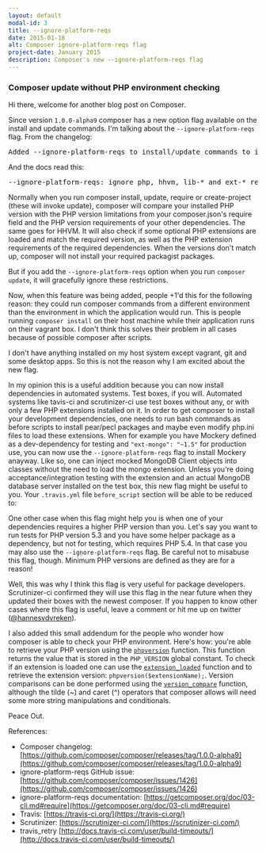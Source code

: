 ```yaml
---
layout: default
modal-id: 3
title: --ignore-platform-reqs
date: 2015-01-18
alt: Composer ignore-platform-reqs flag
project-date: January 2015
description: Composer's new --ignore-platform-reqs flag
---
```


### Composer update without PHP environment checking

Hi there, welcome for another blog post on Composer.

Since version `1.0.0-alpha9` composer has a new option flag available on the install and update commands. I'm talking about the `--ignore-platform-reqs` flag. From the changelog:

<pre>
Added --ignore-platform-reqs to install/update commands to install even if you are missing a php extension or have an invalid php version.
</pre>

And the docs read this:

<pre>
--ignore-platform-reqs: ignore php, hhvm, lib-* and ext-* requirements and force the installation even if the local machine does not fulfill these.
</pre>

Normally when you run composer install, update, require or create-project (these will invoke update), composer will compare your installed PHP version with the PHP version limitations from your composer.json's require field and the PHP version requirements of your other dependencies. The same goes for HHVM. It will also check if some optional PHP extensions are loaded and match the required version, as well as the PHP extension requirements of the required dependencies. When the versions don't match up, composer will not install your required packagist packages.

But if you add the `--ignore-platform-reqs` option when you run `composer update`, it will gracefully ignore these restrictions.

Now, when this feature was being added, people +1'd this for the following reason: they could run composer commands from a different environment than the environment in which the application would run. This is people running `composer install` on their host machine while their application runs on their vagrant box. I don't think this solves their problem in all cases because of possible composer after scripts.

I don't have anything installed on my host system except vagrant, git and some desktop apps. So this is not the reason why I am excited about the new flag.

In my opinion this is a useful addition because you can now install dependencies in automated systems. Test boxes, if you will. Automated systems like tavis-ci and scrutinizer-ci use test boxes without any, or with only a few PHP extensions installed on it. In order to get composer to install your development dependencies, one needs to run bash commands as before scripts to install pear/pecl packages and maybe even modify php.ini files to load these extensions. When for example you have Mockery defined as a dev-dependency for testing and `"ext-mongo": "~1.5"` for production use, you can now use the `--ignore-platform-reqs` flag to install Mockery anayway. Like so, one can inject mocked MongoDB Client objects into classes without the need to load the mongo extension. Unless you're doing acceptance/integration testing with the extension and an actual MongoDB database server installed on the test box, this new flag might be useful to you. Your `.travis.yml` file `before_script` section will be able to be reduced to:

<script src="https://gist.github.com/hannesvdvreken/b01bcab4022852809037.js"></script>

One other case when this flag might help you is when one of your dependencies requires a higher PHP version than you. Let's say you want to run tests for PHP version 5.3 and you have some helper package as a dependency, but not for testing, which requires PHP 5.4. In that case you may also use the `--ignore-platform-reqs` flag. Be careful not to misabuse this flag, though. Minimum PHP versions are defined as they are for a reason!

Well, this was why I think this flag is very useful for package developers. Scrutinizer-ci confirmed they will use this flag in the near future when they updated their boxes with the newest composer. If you happen to know other cases where this flag is useful, leave a comment or hit me up on twitter ([@hannesvdvreken](https://twitter.com/hannesvdvreken)).

I also added this small addendum for the people who wonder how composer is able to check your PHP environment. Here's how: you're able to retrieve your PHP version using the [`phpversion`](http://php.net/manual/en/function.phpversion.php) function. This function returns the value that is stored in the `PHP_VERSION` global constant. To check if an extension is loaded one can use the [`extension_loaded`](http://php.net/manual/en/function.extension-loaded.php) function and to retrieve the extension version: `phpversion($extensionName);`. Version comparisons can be done performed using the [`version_compare`](http://php.net/manual/en/function.version-compare.php) function, although the tilde (~) and caret (^) operators that composer allows will need some more string manipulations and conditionals.

Peace Out.

References:

- Composer changelog: [https://github.com/composer/composer/releases/tag/1.0.0-alpha9](https://github.com/composer/composer/releases/tag/1.0.0-alpha9)
- ignore-platform-reqs GitHub issue: [https://github.com/composer/composer/issues/1426](https://github.com/composer/composer/issues/1426)
- ignore-platform-reqs documentation: [https://getcomposer.org/doc/03-cli.md#require](https://getcomposer.org/doc/03-cli.md#require)
- Travis: [https://travis-ci.org/](https://travis-ci.org/)
- Scrutinizer: [https://scrutinizer-ci.com/](https://scrutinizer-ci.com/)
- travis_retry [http://docs.travis-ci.com/user/build-timeouts/](http://docs.travis-ci.com/user/build-timeouts/)